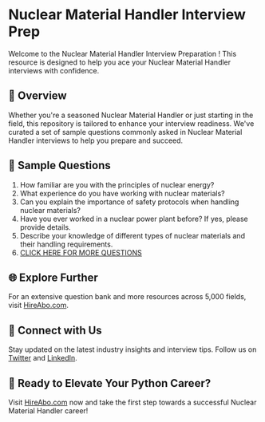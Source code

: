 # Nuclear Material Handler Interview Prep

Welcome to the Nuclear Material Handler Interview Preparation ! This resource is designed to help you ace your Nuclear Material Handler interviews with confidence.

## 🚀 Overview

Whether you're a seasoned Nuclear Material Handler or just starting in the field, this repository is tailored to enhance your interview readiness. We've curated a set of sample questions commonly asked in Nuclear Material Handler interviews to help you prepare and succeed.

## 📝 Sample Questions

1. How familiar are you with the principles of nuclear energy?
2. What experience do you have working with nuclear materials?
3. Can you explain the importance of safety protocols when handling nuclear materials?
4. Have you ever worked in a nuclear power plant before? If yes, please provide details.
5. Describe your knowledge of different types of nuclear materials and their handling requirements.
6. [CLICK HERE FOR MORE QUESTIONS](https://hireabo.com/job/20_3_39/Nuclear%20Material%20Handler)

## 🌐 Explore Further

For an extensive question bank and more resources across 5,000 fields, visit [HireAbo.com](https://www.hireabo.com).

## 📱 Connect with Us

Stay updated on the latest industry insights and interview tips. Follow us on [Twitter](https://twitter.com/hireabo) and [LinkedIn](https://www.linkedin.com/in/hire-abo-3609972a8/).

## 🚀 Ready to Elevate Your Python Career?

Visit [HireAbo.com](https://www.hireabo.com) now and take the first step towards a successful Nuclear Material Handler career!